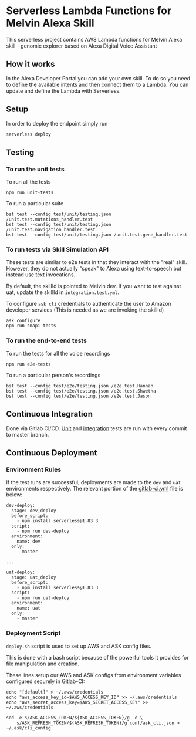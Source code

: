 # Serverless Lambda Functions for Melvin Alexa Skill

This serverless project contains AWS Lambda functions for Melvin Alexa skill - genomic explorer based on Alexa Digital Voice Assistant


## How it works

In the Alexa Developer Portal you can add your own skill. To do so you need to define the available intents and then connect them to a Lambda. You can update and define the Lambda with Serverless.

## Setup

In order to deploy the endpoint simply run

```bash
serverless deploy
```

## Testing

### To run the unit tests

To run all the tests
```
npm run unit-tests
```

To run a particular suite
```
bst test --config test/unit/testing.json /unit.test.mutations_handler.test 
bst test --config test/unit/testing.json /unit.test.navigation_handler.test
bst test --config test/unit/testing.json /unit.test.gene_handler.test
```

### To run tests via Skill Simulation API

These tests are similar to e2e tests in that they interact with the "real" skill. However, they do not actually "speak" to Alexa using text-to-speech but instead use text invocations. 

By default, the skillId is pointed to Melvin dev. If you want to test against uat, update the skillId in `integration.test.yml`.

To configure `ask cli` credentials to authenticate the user to Amazon developer services (This is needed as we are invoking the skillId)
```
ask configure
npm run smapi-tests
```

### To run the end-to-end tests

To run the tests for all the voice recordings
```
npm run e2e-tests
```

To run a particular person's recordings
```
bst test --config test/e2e/testing.json /e2e.test.Hannan
bst test --config test/e2e/testing.json /e2e.test.Shwetha
bst test --config test/e2e/testing.json /e2e.test.Jason
```


## Continuous Integration
Done via Gitlab CI/CD. [Unit](#to-run-the-unit-tests) and [integration](#to-run-tests-via-skill-simulation-api) tests are run with every commit to master branch.

## Continuous Deployment

### Environment Rules
If the test runs are successful, deployments are made to the `dev` and `uat` environments respectively.
The relevant portion of the [gitlab-ci.yml](./gitlab-ci.yml) file is below:
```
dev-deploy:
  stage: dev_deploy
  before_script:
    - npm install serverless@1.83.3
  script:
    - npm run dev-deploy
  environment:
    name: dev
  only:
    - master

...

uat-deploy:
  stage: uat_deploy
  before_script:
    - npm install serverless@1.83.3
  script:
    - npm run uat-deploy
  environment:
    name: uat
  only:
    - master
```

### Deployment Script
`deploy.sh` script is used to set up AWS and ASK config files.

This is done with a bash script because of the powerful tools it provides for file manipulation and creation.

These lines setup our AWS and ASK configs from environment variables configured securely in Gitlab-CI:
```
echo "[default]" > ~/.aws/credentials
echo "aws_access_key_id=$AWS_ACCESS_KEY_ID" >> ~/.aws/credentials
echo "aws_secret_access_key=$AWS_SECRET_ACCESS_KEY" >> ~/.aws/credentials

sed -e s/ASK_ACCESS_TOKEN/${ASK_ACCESS_TOKEN}/g -e \
    s/ASK_REFRESH_TOKEN/${ASK_REFRESH_TOKEN}/g conf/ask_cli.json > ~/.ask/cli_config
```
